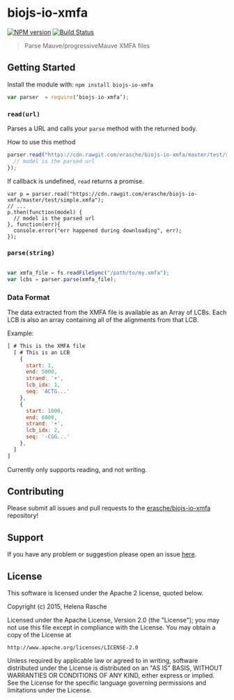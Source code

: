 # biojs-io-xmfa

[![NPM version](http://img.shields.io/npm/v/biojs-io-xmfa.svg)](https://www.npmjs.org/package/biojs-io-xmfa) 
[![Build Status](https://secure.travis-ci.org/erasche/biojs-io-xmfa.png?branch=master)](http://travis-ci.org/erasche/biojs-io-xmfa) 

> Parse Mauve/progressiveMauve XMFA files

## Getting Started
Install the module with: `npm install biojs-io-xmfa`

```javascript
var parser  = require(‘biojs-io-xmfa’);
```

### `read(url)`

Parses a URL and calls your `parse` method with the returned body.

How to use this method

```javascript
parser.read("https://cdn.rawgit.com/erasche/biojs-io-xmfa/master/test/simple.xmfa", function(err, model) {
  // model is the parsed url
});
```

If callback is undefined, `read` returns a promise.

```
var p = parser.read("https://cdn.rawgit.com/erasche/biojs-io-xmfa/master/test/simple.xmfa");
// ...
p.then(function(model) {
  // model is the parsed url
}, function(err){
  console.error("err happened during downloading", err);
});
```

### `parse(string)`

```javascript

var xmfa_file = fs.readFileSync("/path/to/my.xmfa");
var lcbs = parser.parse(xmfa_file);
```

### Data Format

The data extracted from the XMFA file is available as an Array of LCBs. Each LCB is also an array containing all of the alignments from that LCB.

Example:

```javascript
[ # This is the XMFA file
  [ # This is an LCB
    {
      start: 1,
      end: 5000,
      strand: '+',
      lcb_idx: 1,
      seq: 'ACTG...'
    },
    {
      start: 1000,
      end: 6000,
      strand: '+',
      lcb_idx: 2,
      seq: '-CGG...'
    },
  ]
]
```

Currently only supports reading, and not writing.

## Contributing

Please submit all issues and pull requests to the [erasche/biojs-io-xmfa](http://github.com/erasche/biojs-io-xmfa) repository!

## Support

If you have any problem or suggestion please open an issue [here](https://github.com/erasche/biojs-io-xmfa/issues).

## License
This software is licensed under the Apache 2 license, quoted below.

Copyright (c) 2015, Helena Rasche

Licensed under the Apache License, Version 2.0 (the "License"); you may not
use this file except in compliance with the License. You may obtain a copy of
the License at

    http://www.apache.org/licenses/LICENSE-2.0

Unless required by applicable law or agreed to in writing, software
distributed under the License is distributed on an "AS IS" BASIS, WITHOUT
WARRANTIES OR CONDITIONS OF ANY KIND, either express or implied. See the
License for the specific language governing permissions and limitations under
the License.
